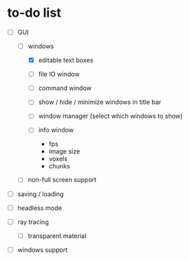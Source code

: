 # to-do list

- [ ] GUI

  - [ ] windows

    - [x] editable text boxes
    - [ ] file IO window
    - [ ] command window
    - [ ] show / hide / minimize windows in title bar
    - [ ] window manager (select which windows to show)

    - [ ] info window
      - fps
      - image size
      - voxels
      - chunks

  - [ ] non-full screen support 

- [ ] saving / loading

- [ ] headless mode

- [ ] ray tracing

  - [ ] transparent material

- [ ] windows support

